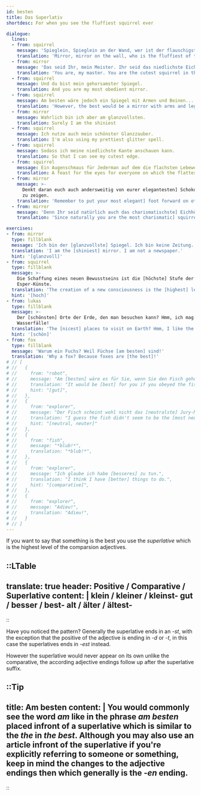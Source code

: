```yaml
---
id: besten
title: Das Superlativ
shortdesc: For when you see the fluffiest squirrel ever

dialogue:
  lines:
  - from: squirrel
    message: 'Spieglein, Spieglein an der Wand, wer ist der flauschigste im ganzen Land?'
    translation: 'Mirror, mirror on the wall, who is the fluffiest of them all?'
  - from: mirror
    message: 'Das seid Ihr, mein Meister. Ihr seid das niedlichste Eichhörnchen der Welt.'
    translation: 'You are, my master. You are the cutest squirrel in the world.'
  - from: squirrel
    message: Und du bist mein gehorsamster Spiegel.
    translation: And you are my most obedient mirror.
  - from: squirrel
    message: Am besten wäre jedoch ein Spiegel mit Armen und Beinen...
    translation: 'However, the best would be a mirror with arms and legs...'
  - from: mirror
    message: Wahrlich bin ich aber am glanzvollsten.
    translation: Surely I am the shiniest
  - from: squirrel
    message: Ich nutze auch mein schönster Glanzzauber.
    translation: I'm also using my prettiest glitter spell.
  - from: squirrel
    message: Sodass ich meine niedlichste Kante anschauen kann.
    translation: So that I can see my cutest edge.
  - from: squirrel
    message: Ein Augenschmaus für Jederman auf dem die flachsten Lebewesen leben.
    translation: A feast for the eyes for everyone on which the flattest creatures live
  - from: mirror
    message: >-
      Denkt daran euch auch andersweitig von eurer elegantesten] Schokoladenseite
      zu zeigen.
    translation: 'Remember to put your most elegant] foot forward on other aspects as well.'
  - from: mirror
    message: 'Denn Ihr seid natürlich auch das charismatischste] Eichhörnchen.'
    translation: 'Since naturally you are the most charismatic] squirrel.'

exercises:
- from: mirror
  type: fillblank
  message: 'Ich bin der [glanzvollste] Spiegel. Ich bin keine Zeitung.'
  translation: 'I am the [shiniest] mirror. I am not a newspaper.'
  hint: '[glanzvoll]'
- from: squirrel
  type: fillblank
  message: >-
    Die Schaffung eines neuen Bewusstseins ist die [höchste] Stufe der
    Esper-Künste.
  translation: 'The creation of a new consciousness is the [highest] level of esper arts.'
  hint: '[hoch]'
- from: lukas
  type: fillblank
  message: >-
    Der [schönsten] Orte der Erde, den man besuchen kann? Hmm, ich mag die
    Wasserfälle!
  translation: 'The [nicest] places to visit on Earth? Hmm, I like the waterfalls!'
  hint: '[schön]'
- from: fox
  type: fillblank
  message: 'Warum ein Fuchs? Weil Füchse [am besten] sind!'
  translation: 'Why a fox? Because foxes are [the best]!'
# // [
# //   {
# //     from: "robot",
# //     message: "Am [besten] wäre es für Sie, wenn Sie den Fisch gehorchen würden.",
# //     translation: "It would be [best] for you if you obeyed the fish.",
# //     hint: "[gut]",
# //   },
# //   {
# //     from: "explorer",
# //     message: "Der Fisch scheint wohl nicht das [neutralste] Jury-Mitglied zu sein...",
# //     translation: "I guess the fish didn't seem to be the [most neutral] jury member....",
# //     hint: "[neutral, neuter]"
# //   },
# //   {
# //     from: "fish",
# //     message: "*blub!*",
# //     translation: "*blub!*",
# //   },
# //   {
# //     from: "explorer",
# //     message: "Ich glaube ich habe [besseres] zu tun.",
# //     translation: "I think I have [better] things to do.",
# //     hint: "[comparative]",
# //   },
# //   {
# //     from: "explorer",
# //     message: "Adieu!",
# //     translation: "Adieu!",
# //   }
# // ]
---
```


If you want to say that something is the best you use the _superlative_ which is the highest level of the comparsion adjectives.

::LTable
---
translate: true
header: Positive / Comparative / Superlative
content: |
  klein / kleiner / kleinst-
  gut / besser / best-
  alt / älter / ältest-
---
::

Have you noticed the pattern? Generally the superlative ends in an _-st_, with the exception that the positive of the adjective is ending in _-d_ or _-t_, in this case the superlatives ends in _-est_ instead.

However the superlative would never appear on its own unlike the comparative, the according adjective endings follow up after the superlative suffix.

::Tip
---
title: Am besten
content: |
  You would commonly see the word _am_ like in the phrase _am besten_ placed infront of a superlative which is similar to the _the_ in _the best_. Although you may also use an article infront of the superlative if you're explicitly referring to someone or something, keep in mind the changes to the adjective endings then which generally is the _-en_ ending.
---
::